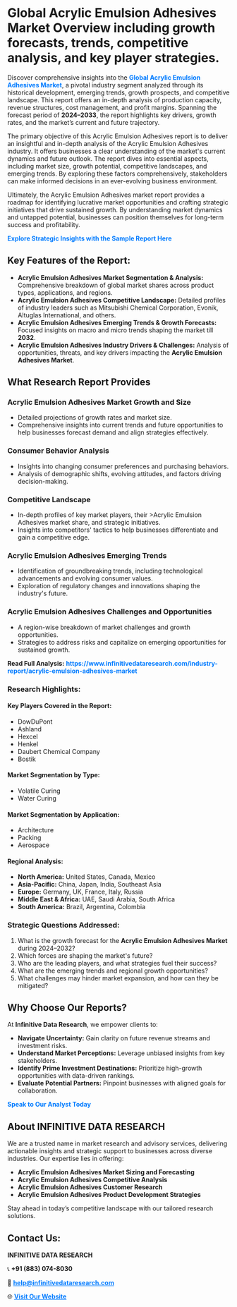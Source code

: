 <h1>Global Acrylic Emulsion Adhesives Market Overview including growth forecasts, trends, competitive analysis, and key player strategies.</h1>
<p>
Discover comprehensive insights into the 
<a href="https://www.infinitivedataresearch.com/industry-report/acrylic-emulsion-adhesives-market" rel="dofollow" style="color: #007BFF; text-decoration: none;"><strong>Global Acrylic Emulsion Adhesives Market</strong></a>, a pivotal industry segment analyzed through its historical development, emerging trends, growth prospects, and competitive landscape. This report offers an in-depth analysis of production capacity, revenue structures, cost management, and profit margins. Spanning the forecast period of <strong>2024–2033</strong>, the report highlights key drivers, growth rates, and the market’s current and future trajectory.
</p>
<p>
The primary objective of this Acrylic Emulsion Adhesives report is to deliver an insightful and in-depth analysis of the Acrylic Emulsion Adhesives industry. It offers businesses a clear understanding of the market's current dynamics and future outlook. The report dives into essential aspects, including market size, growth potential, competitive landscapes, and emerging trends. By exploring these factors comprehensively, stakeholders can make informed decisions in an ever-evolving business environment.
</p>
<p>
Ultimately, the Acrylic Emulsion Adhesives market report provides a roadmap for identifying lucrative market opportunities and crafting strategic initiatives that drive sustained growth. By understanding market dynamics and untapped potential, businesses can position themselves for long-term success and profitability.
</p>
<p>
<a href="https://www.infinitivedataresearch.com/request-sample/reportId=105534" style="color: #007BFF; text-decoration: none;"><strong>Explore Strategic Insights with the Sample Report Here</strong></a>
</p>

<h2>Key Features of the Report:</h2>
<ul>
<li><strong>Acrylic Emulsion Adhesives Market Segmentation & Analysis:</strong> Comprehensive breakdown of global market shares across product types, applications, and regions.</li>
<li><strong>Acrylic Emulsion Adhesives Competitive Landscape:</strong> Detailed profiles of industry leaders such as Mitsubishi Chemical Corporation, Evonik, Altuglas International, and others.</li>
<li><strong>Acrylic Emulsion Adhesives Emerging Trends & Growth Forecasts:</strong> Focused insights on macro and micro trends shaping the market till <strong>2032</strong>.</li>
<li><strong>Acrylic Emulsion Adhesives Industry Drivers & Challenges:</strong> Analysis of opportunities, threats, and key drivers impacting the <strong>Acrylic Emulsion Adhesives Market</strong>.</li>
</ul>

<h2>What Research Report Provides</h2>
<h3>Acrylic Emulsion Adhesives Market Growth and Size</h3>
<ul>
<li>Detailed projections of growth rates and market size.</li>
<li>Comprehensive insights into current trends and future opportunities to help businesses forecast demand and align strategies effectively.</li>
</ul>

<h3>Consumer Behavior Analysis</h3>
<ul>
<li>Insights into changing consumer preferences and purchasing behaviors.</li>
<li>Analysis of demographic shifts, evolving attitudes, and factors driving decision-making.</li>
</ul>

<h3>Competitive Landscape</h3>
<ul>
<li>In-depth profiles of key market players, their >Acrylic Emulsion Adhesives market share, and strategic initiatives.</li>
<li>Insights into competitors' tactics to help businesses differentiate and gain a competitive edge.</li>
</ul>

<h3>Acrylic Emulsion Adhesives Emerging Trends</h3>
<ul>
<li>Identification of groundbreaking trends, including technological advancements and evolving consumer values.</li>
<li>Exploration of regulatory changes and innovations shaping the industry's future.</li>
</ul>

<h3>Acrylic Emulsion Adhesives Challenges and Opportunities</h3>
<ul>
<li>A region-wise breakdown of market challenges and growth opportunities.</li>
<li>Strategies to address risks and capitalize on emerging opportunities for sustained growth.</li>
</ul>
<p><strong>Read Full Analysis:</strong> <a href="https://www.infinitivedataresearch.com/industry-report/acrylic-emulsion-adhesives-market" rel="dofollow" style="color: #007BFF; text-decoration: none;"><strong>https://www.infinitivedataresearch.com/industry-report/acrylic-emulsion-adhesives-market</strong></a></p>
<h3>Research Highlights:</h3>
<h4>Key Players Covered in the Report:</h4>
<ul><li>DowDuPont</li><li>Ashland</li><li>Hexcel</li><li>Henkel</li><li>Daubert Chemical Company</li><li>Bostik</li></ul>
<h4>Market Segmentation by Type:</h4>
<ul><li>Volatile Curing</li><li>Water Curing</li></ul>
<h4>Market Segmentation by Application:</h4>
<ul><li>Architecture</li><li>Packing</li><li>Aerospace</li></ul>

<h4>Regional Analysis:</h4>
<ul>
<li><strong>North America:</strong> United States, Canada, Mexico</li>
<li><strong>Asia-Pacific:</strong> China, Japan, India, Southeast Asia</li>
<li><strong>Europe:</strong> Germany, UK, France, Italy, Russia</li>
<li><strong>Middle East & Africa:</strong> UAE, Saudi Arabia, South Africa</li>
<li><strong>South America:</strong> Brazil, Argentina, Colombia</li>
</ul>

<h3>Strategic Questions Addressed:</h3>
<ol>
<li>What is the growth forecast for the <strong>Acrylic Emulsion Adhesives Market</strong> during 2024–2032?</li>
<li>Which forces are shaping the market's future?</li>
<li>Who are the leading players, and what strategies fuel their success?</li>
<li>What are the emerging trends and regional growth opportunities?</li>
<li>What challenges may hinder market expansion, and how can they be mitigated?</li>
</ol>

<h2>Why Choose Our Reports?</h2>
<p>At <strong>Infinitive Data Research</strong>, we empower clients to:</p>
<ul>
<li><strong>Navigate Uncertainty:</strong> Gain clarity on future revenue streams and investment risks.</li>
<li><strong>Understand Market Perceptions:</strong> Leverage unbiased insights from key stakeholders.</li>
<li><strong>Identify Prime Investment Destinations:</strong> Prioritize high-growth opportunities with data-driven rankings.</li>
<li><strong>Evaluate Potential Partners:</strong> Pinpoint businesses with aligned goals for collaboration.</li>
</ul>
<p><a href="https://www.infinitivedataresearch.com/industry-report/acrylic-emulsion-adhesives-market" rel="dofollow" style="color: #007BFF; text-decoration: none;"><strong>Speak to Our Analyst Today</strong></a></p>

<h2>About INFINITIVE DATA RESEARCH</h2>
<p>We are a trusted name in market research and advisory services, delivering actionable insights and strategic support to businesses across diverse industries. Our expertise lies in offering:</p>
<ul>
<li><strong>Acrylic Emulsion Adhesives Market Sizing and Forecasting</strong></li>
<li><strong>Acrylic Emulsion Adhesives Competitive Analysis</strong></li>
<li><strong>Acrylic Emulsion Adhesives Customer Research</strong></li>
<li><strong>Acrylic Emulsion Adhesives Product Development Strategies</strong></li>
</ul>
<p>Stay ahead in today’s competitive landscape with our tailored research solutions.</p>

<h2>Contact Us:</h2>
<p><strong>INFINITIVE DATA RESEARCH</strong></p>
<p>📞 <strong>+91 (883) 074-8030</strong></p>
<p>📧 <strong><a href="mailto:help@infinitivedataresearch.com" style="color: #007BFF;">help@infinitivedataresearch.com</a></strong></p>
<p>🌐 <strong><a href="https://www.infinitivedataresearch.com" rel="dofollow" style="color: #007BFF;">Visit Our Website</a></strong></p>